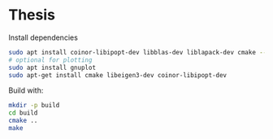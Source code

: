 # Thesis

Install dependencies
```bash
sudo apt install coinor-libipopt-dev libblas-dev liblapack-dev cmake --install-recommends
# optional for plotting
sudo apt install gnuplot
sudo apt-get install cmake libeigen3-dev coinor-libipopt-dev
```

Build with:
```bash
mkdir -p build
cd build
cmake ..
make
```